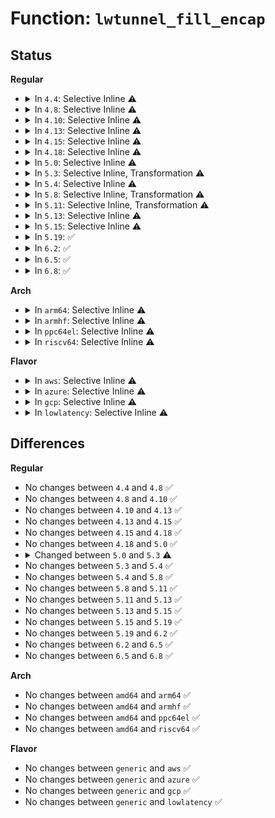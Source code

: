 # Function: <code>lwtunnel_fill_encap</code>

## Status
<b>Regular</b>
<ul>
<li>
<details>
<summary>In <code>4.4</code>: Selective Inline ⚠️</summary>

```c
int lwtunnel_fill_encap(struct sk_buff *skb, struct lwtunnel_state *lwtstate);
```

**Collision:** Unique Global

**Inline:** Selective

**Transformation:** False

**Instances:**

```
In net/core/lwtunnel.c (ffffffff8173e250)
Location: net/core/lwtunnel.c:96
Inline: True
Direct callers:
  - net/ipv4/fib_semantics.c:fib_dump_info
  - net/ipv4/fib_semantics.c:fib_dump_info
```
**Symbols:**

```
ffffffff8173e250-ffffffff8173e3c7: lwtunnel_fill_encap (STB_GLOBAL)
```
</details>
</li>
<li>
<details>
<summary>In <code>4.8</code>: Selective Inline ⚠️</summary>

```c
int lwtunnel_fill_encap(struct sk_buff *skb, struct lwtunnel_state *lwtstate);
```

**Collision:** Unique Global

**Inline:** Selective

**Transformation:** False

**Instances:**

```
In net/core/lwtunnel.c (ffffffff817aabc0)
Location: net/core/lwtunnel.c:133
Inline: True
Direct callers:
  - net/ipv4/fib_semantics.c:fib_dump_info
  - net/ipv4/fib_semantics.c:fib_dump_info
```
**Symbols:**

```
ffffffff817aabc0-ffffffff817aad3c: lwtunnel_fill_encap (STB_GLOBAL)
```
</details>
</li>
<li>
<details>
<summary>In <code>4.10</code>: Selective Inline ⚠️</summary>

```c
int lwtunnel_fill_encap(struct sk_buff *skb, struct lwtunnel_state *lwtstate);
```

**Collision:** Unique Global

**Inline:** Selective

**Transformation:** False

**Instances:**

```
In net/core/lwtunnel.c (ffffffff817d9960)
Location: net/core/lwtunnel.c:204
Inline: True
Direct callers:
  - net/ipv4/fib_semantics.c:fib_dump_info
  - net/ipv4/fib_semantics.c:fib_dump_info
```
**Symbols:**

```
ffffffff817d9960-ffffffff817d9adc: lwtunnel_fill_encap (STB_GLOBAL)
```
</details>
</li>
<li>
<details>
<summary>In <code>4.13</code>: Selective Inline ⚠️</summary>

```c
int lwtunnel_fill_encap(struct sk_buff *skb, struct lwtunnel_state *lwtstate);
```

**Collision:** Unique Global

**Inline:** Selective

**Transformation:** False

**Instances:**

```
In net/core/lwtunnel.c (ffffffff817f8bc0)
Location: net/core/lwtunnel.c:224
Inline: True
Direct callers:
  - net/ipv4/fib_semantics.c:fib_dump_info
  - net/ipv4/fib_semantics.c:fib_dump_info
  - net/ipv6/route.c:rt6_nexthop_info
```
**Symbols:**

```
ffffffff817f8bc0-ffffffff817f8d1d: lwtunnel_fill_encap (STB_GLOBAL)
```
</details>
</li>
<li>
<details>
<summary>In <code>4.15</code>: Selective Inline ⚠️</summary>

```c
int lwtunnel_fill_encap(struct sk_buff *skb, struct lwtunnel_state *lwtstate);
```

**Collision:** Unique Global

**Inline:** Selective

**Transformation:** False

**Instances:**

```
In net/core/lwtunnel.c (ffffffff818764a0)
Location: net/core/lwtunnel.c:226
Inline: True
Direct callers:
  - net/ipv4/fib_semantics.c:fib_dump_info
  - net/ipv4/fib_semantics.c:fib_dump_info
  - net/ipv6/route.c:rt6_nexthop_info
```
**Symbols:**

```
ffffffff818764a0-ffffffff81876600: lwtunnel_fill_encap (STB_GLOBAL)
```
</details>
</li>
<li>
<details>
<summary>In <code>4.18</code>: Selective Inline ⚠️</summary>

```c
int lwtunnel_fill_encap(struct sk_buff *skb, struct lwtunnel_state *lwtstate);
```

**Collision:** Unique Global

**Inline:** Selective

**Transformation:** False

**Instances:**

```
In net/core/lwtunnel.c (ffffffff818c7bb0)
Location: net/core/lwtunnel.c:226
Inline: True
Direct callers:
  - net/ipv4/fib_semantics.c:fib_dump_info
  - net/ipv4/fib_semantics.c:fib_dump_info
  - net/ipv6/route.c:rt6_nexthop_info
```
**Symbols:**

```
ffffffff818c7bb0-ffffffff818c7d15: lwtunnel_fill_encap (STB_GLOBAL)
```
</details>
</li>
<li>
<details>
<summary>In <code>5.0</code>: Selective Inline ⚠️</summary>

```c
int lwtunnel_fill_encap(struct sk_buff *skb, struct lwtunnel_state *lwtstate);
```

**Collision:** Unique Global

**Inline:** Selective

**Transformation:** False

**Instances:**

```
In net/core/lwtunnel.c (ffffffff818f0d10)
Location: net/core/lwtunnel.c:226
Inline: True
Direct callers:
  - net/ipv4/fib_semantics.c:fib_dump_info
  - net/ipv4/fib_semantics.c:fib_dump_info
  - net/ipv6/route.c:rt6_nexthop_info
```
**Symbols:**

```
ffffffff818f0d10-ffffffff818f0e75: lwtunnel_fill_encap (STB_GLOBAL)
```
</details>
</li>
<li>
<details>
<summary>In <code>5.3</code>: Selective Inline, Transformation ⚠️</summary>

```c
int lwtunnel_fill_encap(struct sk_buff *skb, struct lwtunnel_state *lwtstate, int encap_attr, int encap_type_attr);
```

**Collision:** Unique Global

**Inline:** Selective

**Transformation:** True

**Instances:**

```
In net/core/lwtunnel.c (ffffffff8194271d)
Location: net/core/lwtunnel.c:221
Inline: True
Direct callers:
  - net/ipv4/fib_semantics.c:fib_nexthop_info
  - net/ipv4/nexthop.c:nh_fill_node
```
**Symbols:**

```
ffffffff8194284f-ffffffff81942870: lwtunnel_fill_encap.cold (STB_LOCAL)
ffffffff819426b0-ffffffff81942817: lwtunnel_fill_encap (STB_GLOBAL)
```
</details>
</li>
<li>
<details>
<summary>In <code>5.4</code>: Selective Inline ⚠️</summary>

```c
int lwtunnel_fill_encap(struct sk_buff *skb, struct lwtunnel_state *lwtstate, int encap_attr, int encap_type_attr);
```

**Collision:** Unique Global

**Inline:** Selective

**Transformation:** False

**Instances:**

```
In net/core/lwtunnel.c (ffffffff819775e0)
Location: net/core/lwtunnel.c:221
Inline: True
Direct callers:
  - net/ipv4/fib_semantics.c:fib_nexthop_info
  - net/ipv4/nexthop.c:nh_fill_node
```
**Symbols:**

```
ffffffff819775e0-ffffffff81977742: lwtunnel_fill_encap (STB_GLOBAL)
```
</details>
</li>
<li>
<details>
<summary>In <code>5.8</code>: Selective Inline, Transformation ⚠️</summary>

```c
int lwtunnel_fill_encap(struct sk_buff *skb, struct lwtunnel_state *lwtstate, int encap_attr, int encap_type_attr);
```

**Collision:** Unique Global

**Inline:** Selective

**Transformation:** True

**Instances:**

```
In net/core/lwtunnel.c (ffffffff81a4c3d0)
Location: net/core/lwtunnel.c:223
Inline: True
Direct callers:
  - net/ipv4/fib_semantics.c:fib_nexthop_info
  - net/ipv4/nexthop.c:nh_fill_node
```
**Symbols:**

```
ffffffff81a4c3d0-ffffffff81a4c51e: lwtunnel_fill_encap.part.0 (STB_LOCAL)
ffffffff81a4c520-ffffffff81a4c54f: lwtunnel_fill_encap (STB_GLOBAL)
```
</details>
</li>
<li>
<details>
<summary>In <code>5.11</code>: Selective Inline, Transformation ⚠️</summary>

```c
int lwtunnel_fill_encap(struct sk_buff *skb, struct lwtunnel_state *lwtstate, int encap_attr, int encap_type_attr);
```

**Collision:** Unique Global

**Inline:** Selective

**Transformation:** True

**Instances:**

```
In net/core/lwtunnel.c (ffffffff81a52050)
Location: net/core/lwtunnel.c:223
Inline: True
Direct callers:
  - net/ipv4/route.c:rt_fill_info
  - net/ipv4/fib_semantics.c:fib_nexthop_info
  - net/ipv4/nexthop.c:nh_fill_node
  - net/ipv6/route.c:rt6_fill_node
```
**Symbols:**

```
ffffffff81a52050-ffffffff81a5219a: lwtunnel_fill_encap.part.0 (STB_LOCAL)
ffffffff81a521a0-ffffffff81a521cf: lwtunnel_fill_encap (STB_GLOBAL)
```
</details>
</li>
<li>
<details>
<summary>In <code>5.13</code>: Selective Inline ⚠️</summary>

```c
int lwtunnel_fill_encap(struct sk_buff *skb, struct lwtunnel_state *lwtstate, int encap_attr, int encap_type_attr);
```

**Collision:** Unique Global

**Inline:** Selective

**Transformation:** False

**Instances:**

```
In net/core/lwtunnel.c (ffffffff81a37950)
Location: net/core/lwtunnel.c:223
Inline: True
Direct callers:
  - net/ipv4/route.c:rt_fill_info
  - net/ipv4/fib_semantics.c:fib_nexthop_info
  - net/ipv4/nexthop.c:nh_fill_node
  - net/ipv6/route.c:rt6_fill_node
```
**Symbols:**

```
ffffffff81a37950-ffffffff81a37aba: lwtunnel_fill_encap (STB_GLOBAL)
```
</details>
</li>
<li>
<details>
<summary>In <code>5.15</code>: Selective Inline ⚠️</summary>

```c
int lwtunnel_fill_encap(struct sk_buff *skb, struct lwtunnel_state *lwtstate, int encap_attr, int encap_type_attr);
```

**Collision:** Unique Global

**Inline:** Selective

**Transformation:** False

**Instances:**

```
In net/core/lwtunnel.c (ffffffff81aed770)
Location: net/core/lwtunnel.c:232
Inline: True
Direct callers:
  - net/ipv4/route.c:rt_fill_info
  - net/ipv4/fib_semantics.c:fib_nexthop_info
  - net/ipv4/nexthop.c:nh_fill_node
  - net/ipv6/route.c:rt6_fill_node
```
**Symbols:**

```
ffffffff81aed770-ffffffff81aed902: lwtunnel_fill_encap (STB_GLOBAL)
```
</details>
</li>
<li>
<details>
<summary>In <code>5.19</code>: ✅</summary>

```c
int lwtunnel_fill_encap(struct sk_buff *skb, struct lwtunnel_state *lwtstate, int encap_attr, int encap_type_attr);
```

**Collision:** Unique Global

**Inline:** No

**Transformation:** False

**Instances:**

```
In net/core/lwtunnel.c (ffffffff81c700a0)
Location: net/core/lwtunnel.c:232
Inline: False
Direct callers:
  - net/ipv4/route.c:rt_fill_info
  - net/ipv4/fib_semantics.c:fib_nexthop_info
  - net/ipv4/nexthop.c:nh_fill_node
  - net/ipv6/route.c:rt6_fill_node
```
**Symbols:**

```
ffffffff81c700a0-ffffffff81c7024e: lwtunnel_fill_encap (STB_GLOBAL)
```
</details>
</li>
<li>
<details>
<summary>In <code>6.2</code>: ✅</summary>

```c
int lwtunnel_fill_encap(struct sk_buff *skb, struct lwtunnel_state *lwtstate, int encap_attr, int encap_type_attr);
```

**Collision:** Unique Global

**Inline:** No

**Transformation:** False

**Instances:**

```
In net/core/lwtunnel.c (ffffffff81e28010)
Location: net/core/lwtunnel.c:235
Inline: False
Direct callers:
  - net/ipv4/route.c:rt_fill_info
  - net/ipv4/fib_semantics.c:fib_nexthop_info
  - net/ipv4/nexthop.c:nh_fill_node
  - net/ipv6/route.c:rt6_fill_node
```
**Symbols:**

```
ffffffff81e28010-ffffffff81e281be: lwtunnel_fill_encap (STB_GLOBAL)
```
</details>
</li>
<li>
<details>
<summary>In <code>6.5</code>: ✅</summary>

```c
int lwtunnel_fill_encap(struct sk_buff *skb, struct lwtunnel_state *lwtstate, int encap_attr, int encap_type_attr);
```

**Collision:** Unique Global

**Inline:** No

**Transformation:** False

**Instances:**

```
In net/core/lwtunnel.c (ffffffff81e9d620)
Location: net/core/lwtunnel.c:235
Inline: False
Direct callers:
  - net/ipv4/route.c:rt_fill_info
  - net/ipv4/fib_semantics.c:fib_nexthop_info
  - net/ipv4/nexthop.c:nh_fill_node
  - net/ipv6/route.c:rt6_fill_node
```
**Symbols:**

```
ffffffff81e9d620-ffffffff81e9d7d5: lwtunnel_fill_encap (STB_GLOBAL)
```
</details>
</li>
<li>
<details>
<summary>In <code>6.8</code>: ✅</summary>

```c
int lwtunnel_fill_encap(struct sk_buff *skb, struct lwtunnel_state *lwtstate, int encap_attr, int encap_type_attr);
```

**Collision:** Unique Global

**Inline:** No

**Transformation:** False

**Instances:**

```
In net/core/lwtunnel.c (ffffffff81f5fda0)
Location: net/core/lwtunnel.c:235
Inline: False
Direct callers:
  - net/ipv4/route.c:rt_fill_info
  - net/ipv4/fib_semantics.c:fib_nexthop_info
  - net/ipv4/nexthop.c:nh_fill_node
  - net/ipv6/route.c:rt6_fill_node
```
**Symbols:**

```
ffffffff81f5fda0-ffffffff81f5ff55: lwtunnel_fill_encap (STB_GLOBAL)
```
</details>
</li>
</ul>
<b>Arch</b>
<ul>
<li>
<details>
<summary>In <code>arm64</code>: Selective Inline ⚠️</summary>

```c
int lwtunnel_fill_encap(struct sk_buff *skb, struct lwtunnel_state *lwtstate, int encap_attr, int encap_type_attr);
```

**Collision:** Unique Global

**Inline:** Selective

**Transformation:** False

**Instances:**

```
In net/core/lwtunnel.c (ffff800010c1e0f8)
Location: net/core/lwtunnel.c:221
Inline: True
Direct callers:
  - net/ipv4/fib_semantics.c:fib_nexthop_info
  - net/ipv4/nexthop.c:nh_fill_node
```
**Symbols:**

```
ffff800010c1e0f8-ffff800010c1e28c: lwtunnel_fill_encap (STB_GLOBAL)
```
</details>
</li>
<li>
<details>
<summary>In <code>armhf</code>: Selective Inline ⚠️</summary>

```c
int lwtunnel_fill_encap(struct sk_buff *skb, struct lwtunnel_state *lwtstate, int encap_attr, int encap_type_attr);
```

**Collision:** Unique Global

**Inline:** Selective

**Transformation:** False

**Instances:**

```
In net/core/lwtunnel.c (c0d35c6c)
Location: net/core/lwtunnel.c:221
Inline: True
Direct callers:
  - net/ipv4/fib_semantics.c:fib_nexthop_info
  - net/ipv4/nexthop.c:nh_fill_node
```
**Symbols:**

```
c0d35c6c-c0d35de4: lwtunnel_fill_encap (STB_GLOBAL)
```
</details>
</li>
<li>
<details>
<summary>In <code>ppc64el</code>: Selective Inline ⚠️</summary>

```c
int lwtunnel_fill_encap(struct sk_buff *skb, struct lwtunnel_state *lwtstate, int encap_attr, int encap_type_attr);
```

**Collision:** Unique Global

**Inline:** Selective

**Transformation:** False

**Instances:**

```
In net/core/lwtunnel.c (c000000000d0f830)
Location: net/core/lwtunnel.c:221
Inline: True
Direct callers:
  - net/ipv4/fib_semantics.c:fib_nexthop_info
  - net/ipv4/nexthop.c:nh_fill_node
```
**Symbols:**

```
c000000000d0f830-c000000000d0fa3c: lwtunnel_fill_encap (STB_GLOBAL)
```
</details>
</li>
<li>
<details>
<summary>In <code>riscv64</code>: Selective Inline ⚠️</summary>

```c
int lwtunnel_fill_encap(struct sk_buff *skb, struct lwtunnel_state *lwtstate, int encap_attr, int encap_type_attr);
```

**Collision:** Unique Global

**Inline:** Selective

**Transformation:** False

**Instances:**

```
In net/core/lwtunnel.c (ffffffe000797b20)
Location: net/core/lwtunnel.c:221
Inline: True
Direct callers:
  - net/ipv4/fib_semantics.c:fib_nexthop_info
  - net/ipv4/nexthop.c:nh_fill_node
```
**Symbols:**

```
ffffffe000797b20-ffffffe000797c2a: lwtunnel_fill_encap (STB_GLOBAL)
```
</details>
</li>
</ul>
<b>Flavor</b>
<ul>
<li>
<details>
<summary>In <code>aws</code>: Selective Inline ⚠️</summary>

```c
int lwtunnel_fill_encap(struct sk_buff *skb, struct lwtunnel_state *lwtstate, int encap_attr, int encap_type_attr);
```

**Collision:** Unique Global

**Inline:** Selective

**Transformation:** False

**Instances:**

```
In net/core/lwtunnel.c (ffffffff81917450)
Location: net/core/lwtunnel.c:221
Inline: True
Direct callers:
  - net/ipv4/fib_semantics.c:fib_nexthop_info
  - net/ipv4/nexthop.c:nh_fill_node
```
**Symbols:**

```
ffffffff81917450-ffffffff819175b2: lwtunnel_fill_encap (STB_GLOBAL)
```
</details>
</li>
<li>
<details>
<summary>In <code>azure</code>: Selective Inline ⚠️</summary>

```c
int lwtunnel_fill_encap(struct sk_buff *skb, struct lwtunnel_state *lwtstate, int encap_attr, int encap_type_attr);
```

**Collision:** Unique Global

**Inline:** Selective

**Transformation:** False

**Instances:**

```
In net/core/lwtunnel.c (ffffffff818d1200)
Location: net/core/lwtunnel.c:221
Inline: True
Direct callers:
  - net/ipv4/fib_semantics.c:fib_nexthop_info
  - net/ipv4/nexthop.c:nh_fill_node
```
**Symbols:**

```
ffffffff818d1200-ffffffff818d1362: lwtunnel_fill_encap (STB_GLOBAL)
```
</details>
</li>
<li>
<details>
<summary>In <code>gcp</code>: Selective Inline ⚠️</summary>

```c
int lwtunnel_fill_encap(struct sk_buff *skb, struct lwtunnel_state *lwtstate, int encap_attr, int encap_type_attr);
```

**Collision:** Unique Global

**Inline:** Selective

**Transformation:** False

**Instances:**

```
In net/core/lwtunnel.c (ffffffff819685e0)
Location: net/core/lwtunnel.c:221
Inline: True
Direct callers:
  - net/ipv4/fib_semantics.c:fib_nexthop_info
  - net/ipv4/nexthop.c:nh_fill_node
```
**Symbols:**

```
ffffffff819685e0-ffffffff81968742: lwtunnel_fill_encap (STB_GLOBAL)
```
</details>
</li>
<li>
<details>
<summary>In <code>lowlatency</code>: Selective Inline ⚠️</summary>

```c
int lwtunnel_fill_encap(struct sk_buff *skb, struct lwtunnel_state *lwtstate, int encap_attr, int encap_type_attr);
```

**Collision:** Unique Global

**Inline:** Selective

**Transformation:** False

**Instances:**

```
In net/core/lwtunnel.c (ffffffff8198a980)
Location: net/core/lwtunnel.c:221
Inline: True
Direct callers:
  - net/ipv4/fib_semantics.c:fib_nexthop_info
  - net/ipv4/nexthop.c:nh_fill_node
```
**Symbols:**

```
ffffffff8198a980-ffffffff8198aaff: lwtunnel_fill_encap (STB_GLOBAL)
```
</details>
</li>
</ul>

## Differences
<b>Regular</b>
<ul>
<li>
No changes between <code>4.4</code> and <code>4.8</code> ✅
</li>
<li>
No changes between <code>4.8</code> and <code>4.10</code> ✅
</li>
<li>
No changes between <code>4.10</code> and <code>4.13</code> ✅
</li>
<li>
No changes between <code>4.13</code> and <code>4.15</code> ✅
</li>
<li>
No changes between <code>4.15</code> and <code>4.18</code> ✅
</li>
<li>
No changes between <code>4.18</code> and <code>5.0</code> ✅
</li>
<li>
<details>
<summary>Changed between <code>5.0</code> and <code>5.3</code> ⚠️</summary>
<ul>
<li>
<b>Param added. </b>
<code>int encap_attr</code>
</li>
<li>
<b>Param added. </b>
<code>int encap_type_attr</code>
</li>
</ul>
</details>
</li>
<li>
No changes between <code>5.3</code> and <code>5.4</code> ✅
</li>
<li>
No changes between <code>5.4</code> and <code>5.8</code> ✅
</li>
<li>
No changes between <code>5.8</code> and <code>5.11</code> ✅
</li>
<li>
No changes between <code>5.11</code> and <code>5.13</code> ✅
</li>
<li>
No changes between <code>5.13</code> and <code>5.15</code> ✅
</li>
<li>
No changes between <code>5.15</code> and <code>5.19</code> ✅
</li>
<li>
No changes between <code>5.19</code> and <code>6.2</code> ✅
</li>
<li>
No changes between <code>6.2</code> and <code>6.5</code> ✅
</li>
<li>
No changes between <code>6.5</code> and <code>6.8</code> ✅
</li>
</ul>
<b>Arch</b>
<ul>
<li>
No changes between <code>amd64</code> and <code>arm64</code> ✅
</li>
<li>
No changes between <code>amd64</code> and <code>armhf</code> ✅
</li>
<li>
No changes between <code>amd64</code> and <code>ppc64el</code> ✅
</li>
<li>
No changes between <code>amd64</code> and <code>riscv64</code> ✅
</li>
</ul>
<b>Flavor</b>
<ul>
<li>
No changes between <code>generic</code> and <code>aws</code> ✅
</li>
<li>
No changes between <code>generic</code> and <code>azure</code> ✅
</li>
<li>
No changes between <code>generic</code> and <code>gcp</code> ✅
</li>
<li>
No changes between <code>generic</code> and <code>lowlatency</code> ✅
</li>
</ul>
